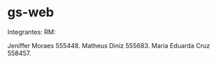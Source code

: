 # gs-web

Integrantes:          RM:

Jeniffer Moraes     555448.
Matheus Diniz       555683.
Maria Eduarda Cruz  558457.
